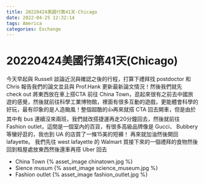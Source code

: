 ```yaml
---
title: 20220424美國行第41天-Chicago
date: 2022-04-25 12:32:14
tags: America
categories: Exchange
---
```

# 20220424美國行第41天(Chicago)

今天早起與 Russell 談論近況與確認之後的行程，打算下禮拜找 postdoctor 和 Chris 報告我們的論文並且與 Prof.Hank 更新最新論文情況！然後我們就先 check out 將東西放在車上搭CTA 前往 China Town，逛起來很有之前去中國旅遊的感覺，然後就前往科學工業博物館，裡面有很多互動的遊戲，更能體會科學的好玩，最有印象的是人造颱風！整個超酷的👍再來就搭 CTA 回去開車，但是由於其中有 bus 連續沒來兩班，我們就改搭捷運再走20分鐘回去，然後就前往 Fashion outlet，這間是一個室內的百貨，有很多高級品牌像是 Gucci、 Bubbery等蠻好逛的，我也到 UA 的店買了一條15美的短褲！ 再來就加油然後開回 lafayette。 我們先往 west lafayette 的 Walmart 買接下來的一個禮拜的食物然後回到租屋處放東西然後還車再搭 Uber 回去

- China Town
 {% asset_image chinatown.jpg %}
- Sience musum
 {% asset_image science_museum.jpg %}
- Fashion outlet
 {% asset_image fashion_outlet.jpg %}
